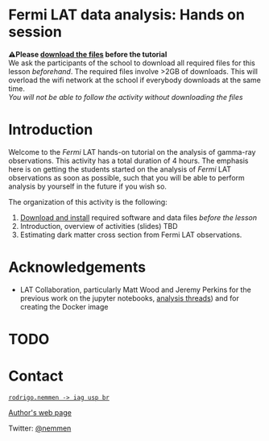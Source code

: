 Fermi LAT data analysis: Hands on session
==============================================

**⚠️Please [download the files](./pre-requisites.md) before the tutorial**  
We ask the participants of the school to download all required files for this lesson *beforehand*. The required files involve >2GB of downloads. This will overload the wifi network at the school if everybody downloads at the same time.   
*You will not be able to follow the activity without downloading the files*

# Introduction

Welcome to the *Fermi* LAT hands-on tutorial on the analysis of gamma-ray observations. This activity has a total duration of 4 hours. The emphasis here is on getting the students started on the analysis of *Fermi* LAT observations as soon as possible, such that you will be able to perform analysis by yourself in the future if you wish so. 

The organization of this activity is the following:

1. [Download and install](./pre-requisites.md) required software and data files *before the lesson*
2. Introduction, overview of activities (slides) TBD
3. Estimating dark matter cross section from Fermi LAT observations. 

# Acknowledgements

- LAT Collaboration, particularly Matt Wood and Jeremy Perkins for the previous work on the jupyter notebooks, [analysis threads](https://fermi.gsfc.nasa.gov/ssc/data/analysis/scitools/)) and for creating the Docker image

# TODO


# Contact 

[`rodrigo.nemmen -> iag usp br`](http://rodrigonemmen.com/contact)

[Author's web page](https://rodrigonemmen.com/)

Twitter: [@nemmen](https://twitter.com/nemmen)